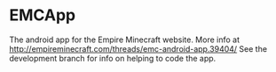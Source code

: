# EMCApp
The android app for the Empire Minecraft website. More info at http://empireminecraft.com/threads/emc-android-app.39404/
See the development branch for info on helping to code the app.

